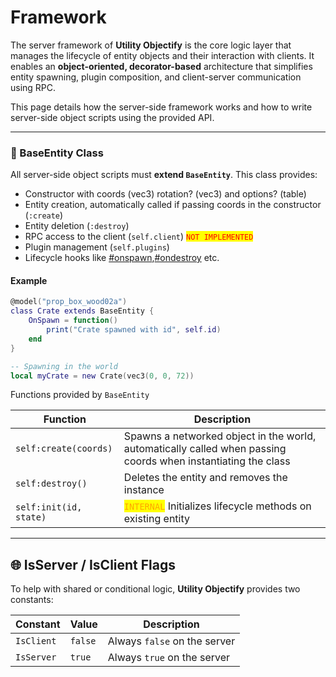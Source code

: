# Framework

The server framework of **Utility Objectify** is the core logic layer that manages the lifecycle of entity objects and their interaction with clients. It enables an **object-oriented, decorator-based** architecture that simplifies entity spawning, plugin composition, and client-server communication using RPC.

This page details how the server-side framework works and how to write server-side object scripts using the provided API.

***

### 🧱 BaseEntity Class

All server-side object scripts must **extend `BaseEntity`**. This class provides:

* Constructor with coords (vec3) rotation? (vec3) and options? (table)
* Entity creation, automatically called if passing coords in the constructor (`:create`)
* Entity deletion (`:destroy`)
* RPC access to the client (`self.client`) <mark style="color:red;">`NOT IMPLEMENTED`</mark>
* Plugin management (`self.plugins`)
* Lifecycle hooks like [#onspawn](../shared/hooks.md#onspawn "mention"),[#ondestroy](../shared/hooks.md#ondestroy "mention") etc.

#### Example

```lua
@model("prop_box_wood02a")
class Crate extends BaseEntity {
    OnSpawn = function()
        print("Crate spawned with id", self.id)
    end
}

-- Spawning in the world
local myCrate = new Crate(vec3(0, 0, 72))
```

Functions provided by `BaseEntity`

| Function               | Description                                                                                                   |
| ---------------------- | ------------------------------------------------------------------------------------------------------------- |
| `self:create(coords)`  | Spawns a networked object in the world, automatically called when passing coords when instantiating the class |
| `self:destroy()`       | Deletes the entity and removes the instance                                                                   |
| `self:init(id, state)` | <mark style="color:orange;">`INTERNAL`</mark> Initializes lifecycle methods on existing entity                |

***

## 🌐 IsServer / IsClient Flags

To help with shared or conditional logic, **Utility Objectify** provides two constants:

| Constant   | Value   | Description                  |
| ---------- | ------- | ---------------------------- |
| `IsClient` | `false` | Always `false` on the server |
| `IsServer` | `true`  | Always `true` on the server  |
